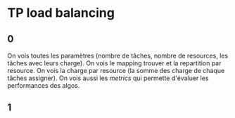 # TP load balancing

## 0

On vois toutes les paramètres (nombre de tâches, nombre de resources, les tâches avec leurs charge).
On vois le mapping trouver et la repartition par resource.
On vois la charge par resource (la somme des charge de chaque tâches assigner).
On vois aussi les *metrics* qui permette d'évaluer les performances des algos.

## 1
